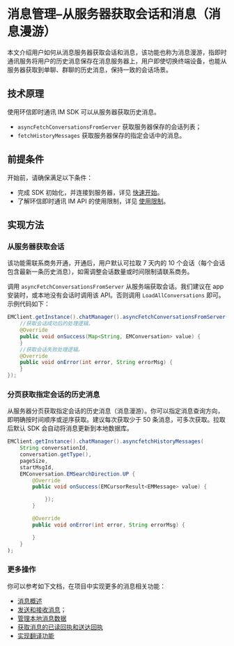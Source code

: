 # 消息管理–从服务器获取会话和消息（消息漫游）

<Toc />

本文介绍用户如何从消息服务器获取会话和消息，该功能也称为消息漫游，指即时通讯服务将用户的历史消息保存在消息服务器上，用户即使切换终端设备，也能从服务器获取到单聊、群聊的历史消息，保持一致的会话场景。

## 技术原理

使用环信即时通讯 IM SDK 可以从服务器获取历史消息。

- `asyncFetchConversationsFromServer` 获取服务器保存的会话列表；
- `fetchHistoryMessages` 获取服务器保存的指定会话中的消息。

## 前提条件

开始前，请确保满足以下条件：

- 完成 SDK 初始化，并连接到服务器，详见 [快速开始](quickstart.html)。
- 了解环信即时通讯 IM API 的使用限制，详见 [使用限制](/product/limitation.html)。

## 实现方法

### 从服务器获取会话

该功能需联系商务开通，开通后，用户默认可拉取 7 天内的 10 个会话（每个会话包含最新一条历史消息），如需调整会话数量或时间限制请联系商务。

调用 `asyncFetchConversationsFromServer` 从服务端获取会话。我们建议在 app 安装时，或本地没有会话时调用该 API。否则调用 `LoadAllConversations` 即可。示例代码如下：

```java
EMClient.getInstance().chatManager().asyncFetchConversationsFromServer(new EMValueCallBack<Map<String, EMConversation>>() {
    //获取会话成功后的处理逻辑。
    @Override
    public void onSuccess(Map<String, EMConversation> value) {
    }
    //获取会话失败处理逻辑。
    @Override
    public void onError(int error, String errorMsg) {
    }
});
```

### 分页获取指定会话的历史消息

从服务器分页获取指定会话的历史消息（消息漫游）。你可以指定消息查询方向，即明确按时间顺序或逆序获取。建议每次获取少于 50 条消息，可多次获取。拉取后默认 SDK 会自动将消息更新到本地数据库。

```java
EMClient.getInstance().chatManager().asyncfetchHistoryMessages(
    String conversationId,
    conversation.getType(),
    pageSize,
    startMsgId,
    EMConversation.EMSearchDirection.UP {
        @Override
        public void onSuccess(EMCursorResult<EMMessage> value) {

            });
        }

        @Override
        public void onError(int error, String errorMsg) {

        }
    }
);
```

### 更多操作

你可以参考如下文档，在项目中实现更多的消息相关功能：

- [消息概述](message_overview.html)
- [发送和接收消息](message_send_receive.html)；
- [管理本地消息数据](message_manage.html)
- [获取消息的已读回执和送达回执](message_receipt.html)
- [实现翻译功能](message_translation.html)